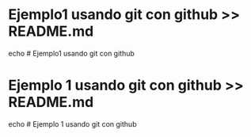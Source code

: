 # Ejemplo1 usando git con github >> README.md


echo # Ejemplo1 usando git con github
# Ejemplo 1 usando git con github >> README.md
echo # Ejemplo 1 usando git con github
